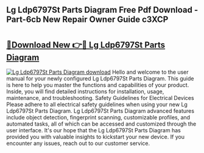 ## Lg Ldp6797St Parts Diagram Free Pdf Download - Part-6cb New Repair Owner Guide c3XCP

# <h2><a href="http://dfrodm1.blite.top/?on=Lg+Ldp6797St+Parts+Diagram">🔗Download New 👉🔴 Lg Ldp6797St Parts Diagram</a></h2>

[![Lg Ldp6797St Parts Diagram download](https://i.imgur.com/lujVjoI.png)](http://dfrodm1.blite.top/?on=Lg+Ldp6797St+Parts+Diagram)
Hello and welcome to the user manual for your newly configured Lg Ldp6797St Parts Diagram. This guide is here to help you master the functions and capabilities of your product. Inside, you will find detailed instructions for installation, usage, maintenance, and troubleshooting. Safety Guidelines for Electrical Devices Please adhere to all electrical safety guidelines when using your new Lg Ldp6797St Parts Diagram. Lg Ldp6797St Parts Diagram advanced features include object detection, fingerprint scanning, customizable profiles, and automated tasks, all of which can be accessed and customized through the user interface. It's our hope that the Lg Ldp6797St Parts Diagram has provided you with valuable insights to kickstart your new device. If you encounter any issues, reach out to our customer service.
